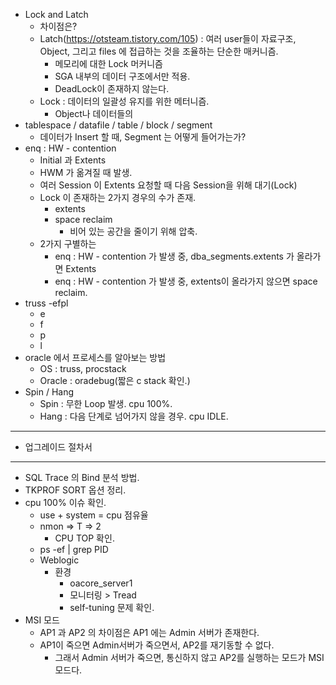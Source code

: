 * Lock and Latch
  * 차이점은?
  * Latch(https://otsteam.tistory.com/105) : 여러 user들이 자료구조, Object, 그리고 files 에 접급하는 것을 조율하는 단순한 매커니즘. 
    * 메모리에 대한 Lock 머커니즘
    * SGA 내부의 데이터 구조에서만 적용.
    * DeadLock이 존재하지 않는다. 
  * Lock : 데이터의 일괄성 유지를 위한 메터니즘.
    * Object나 데이터들의 
* tablespace / datafile / table / block / segment
  * 데이터가 Insert 할 때, Segment 는 어떻게 들어가는가?
* enq : HW - contention
  * Initial 과 Extents
  * HWM 가 옮겨질 때 발생.
  * 여러  Session 이 Extents 요청할 때 다음 Session을 위해 대기(Lock)
  * Lock 이 존재하는 2가지 경우의 수가 존재.
    * extents
    * space reclaim
      * 비어 있는 공간을 줄이기 위해 압축.
  * 2가지 구별하는 
    * enq : HW - contention 가 발생 중,  dba_segments.extents 가 올라가면 Extents
    * enq : HW - contention 가 발생 중, extents이 올라가지 않으면  space reclaim.
* truss -efpl
  * e
  * f
  * p
  * l
* oracle 에서 프로세스를 알아보는 방법
  * OS : truss, procstack
  * Oracle : oradebug(짧은 c stack 확인.)
* Spin / Hang
  * Spin : 무한 Loop 발생. cpu 100%.
  * Hang : 다음 단계로 넘어가지 않을 경우. cpu IDLE.

----

* 업그레이드 절차서

----

* SQL Trace 의 Bind 분석 방법.
* TKPROF SORT 옵션 정리.
* cpu 100% 이슈 확인.
  * use + system = cpu 점유율
  * nmon => T => 2
    * CPU TOP 확인.
  * ps -ef | grep PID
  * Weblogic
    * 환경
      * oacore_server1
      * 모니터링 >  Tread
      * self-tuning 문제 확인.
* MSI 모드
  * AP1 과 AP2 의 차이점은 AP1 에는 Admin 서버가 존재한다.
  * AP1이 죽으면 Admin서버가 죽으면서,  AP2를 재기동할 수 없다.
    * 그래서 Admin 서버가 죽으면, 통신하지 않고 AP2를 실행하는 모드가 MSI 모드다.